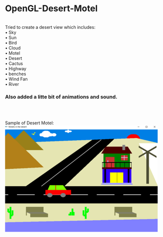 # OpenGL-Desert-Motel
<br>
Tried to create a desert view which includes:<br>
•	Sky<br>
•	Sun<br>
•	Bird<br>
•	Cloud<br>
•	Motel<br>
•	Desert<br>
•	Cactus<br>
•	Highway<br>
• benches<br>
•	Wind Fan<br>
•	River<br>
<h3>Also added a litte bit of animations and sound.</h3>
<br><br><br>
Sample of Desert Motel:<br>


<img src="output.png" width="500">
